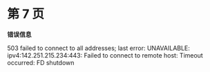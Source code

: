 # 第 7 页

**错误信息**

503 failed to connect to all addresses; last error: UNAVAILABLE: ipv4:142.251.215.234:443: Failed to connect to remote host: Timeout occurred: FD shutdown

